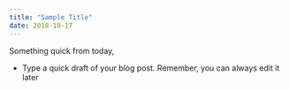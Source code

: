```yaml
---
title: "Sample Title"
date: 2018-10-17
---
```

Something quick from today,
 - Type a quick draft of your blog post. Remember, you can always edit it later
